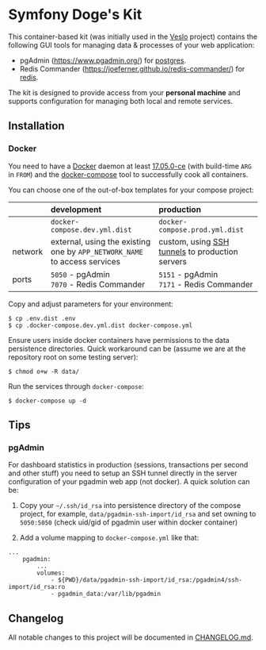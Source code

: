 
# Symfony Doge's Kit

This container-based kit (was initially used in the [Veslo](https://github.com/symfony-doge/veslo) project)
contains the following GUI tools for managing data & processes of your web application:

- pgAdmin (https://www.pgadmin.org/) for [postgres](https://hub.docker.com/_/postgres).
- Redis Commander (https://joeferner.github.io/redis-commander/) for [redis](https://hub.docker.com/_/redis/).

The kit is designed to provide access from your **personal machine** and supports configuration for managing both local and remote services. 

## Installation

### Docker

You need to have a [Docker](https://docs.docker.com/install) daemon at least [17.05.0-ce](https://docs.docker.com/engine/release-notes/#17050-ce)
(with build-time `ARG` in `FROM`) and the [docker-compose](https://docs.docker.com/compose) tool to successfully cook all containers.

You can choose one of the out-of-box templates for your compose project:

|         | development     | production    |
| :------ | :------ | :------ |
|         | `docker-compose.dev.yml.dist` | `docker-compose.prod.yml.dist` |
| network | external, using the existing one by `APP_NETWORK_NAME` to access services | custom, using [SSH tunnels](https://github.com/symfony-doge/docker-ssh-tunnel) to production servers       |
| ports   | `5050` - pgAdmin<br />`7070` - Redis Commander | `5151` - pgAdmin<br />`7171` - Redis Commander |

Copy and adjust parameters for your environment: 

```
$ cp .env.dist .env
$ cp .docker-compose.dev.yml.dist docker-compose.yml
```

Ensure users inside docker containers have permissions to the data persistence directories.
Quick workaround can be (assume we are at the repository root on some testing server):

```
$ chmod o+w -R data/
```

Run the services through `docker-compose`:

```
$ docker-compose up -d
```

## Tips

### pgAdmin

For dashboard statistics in production (sessions, transactions per second and other stuff)
you need to setup an SSH tunnel directly in the server configuration
of your pgadmin web app (not docker). A quick solution can be:

1. Copy your `~/.ssh/id_rsa` into persistence directory of the compose project, for example, `data/pgadmin-ssh-import/id_rsa` and
set owning to `5050:5050` (check uid/gid of pgadmin user within docker container)

2. Add a volume mapping to `docker-compose.yml` like that:

```
...
    pgadmin:
        ...
        volumes:
            - ${PWD}/data/pgadmin-ssh-import/id_rsa:/pgadmin4/ssh-import/id_rsa:ro
            - pgadmin_data:/var/lib/pgadmin
```

## Changelog
All notable changes to this project will be documented in [CHANGELOG.md](CHANGELOG.md).